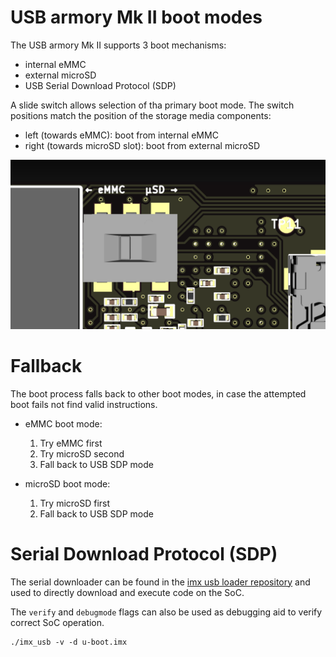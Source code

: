 # USB armory Mk II boot modes

The USB armory Mk II supports 3 boot mechanisms:

* internal eMMC
* external microSD
* USB Serial Download Protocol (SDP)

A slide switch allows selection of tha primary boot mode. The switch positions
match the position of the storage media components:

* left  (towards eMMC):         boot from internal eMMC
* right (towards microSD slot): boot from external microSD

![Mk II boot switch](images/armory-mark-two-boot-switch.png)

# Fallback

The boot process falls back to other boot modes, in case the attempted boot
fails not find valid instructions.

* eMMC boot mode:
  1. Try eMMC first
  2. Try microSD second
  3. Fall back to USB SDP mode

* microSD boot mode:
  1. Try microSD first
  2. Fall back to USB SDP mode

# Serial Download Protocol (SDP)

The serial downloader can be found in the [imx usb loader repository](https://github.com/boundarydevices/imx_usb_loader) and used to directly download and execute code on the SoC.

The ```verify``` and ```debugmode``` flags can also be used as debugging aid to verify correct SoC operation.

```
./imx_usb -v -d u-boot.imx
```
